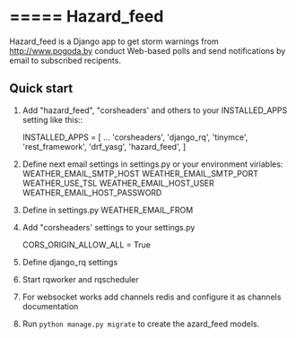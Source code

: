 =====
Hazard_feed
=====

Hazard_feed is a Django app to get storm warnings from http://www.pogoda.by conduct Web-based polls and send notifications 
by email to subscribed recipents.



Quick start
-----------

1. Add "hazard_feed", "corsheaders' and others to your INSTALLED_APPS setting like this::

    INSTALLED_APPS = [
        ...
        'corsheaders',
        'django_rq',
        'tinymce',
        'rest_framework',
        'drf_yasg',
        'hazard_feed',
    ]

2. Define next email settings in settings.py or your environment viriables:
	        WEATHER_EMAIL_SMTP_HOST
			WEATHER_EMAIL_SMTP_PORT
            WEATHER_USE_TSL
            WEATHER_EMAIL_HOST_USER 
			WEATHER_EMAIL_HOST_PASSWORD
			
3. Define in settings.py
			WEATHER_EMAIL_FROM
			
4. Add "corsheaders' settings to your settings.py 

     CORS_ORIGIN_ALLOW_ALL = True

			
5. Define django_rq settings

6. Start rqworker and rqscheduler

7. For websocket works add channels redis and configure 
it as channels documentation 		

7. Run `python manage.py migrate` to create the azard_feed models.
